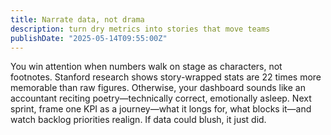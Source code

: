```yaml
---
title: Narrate data, not drama
description: turn dry metrics into stories that move teams
publishDate: "2025-05-14T09:55:00Z"
---
```


You win attention when numbers walk on stage as characters, not footnotes. Stanford research shows story-wrapped stats are 22 times more memorable than raw figures. Otherwise, your dashboard sounds like an accountant reciting poetry—technically correct, emotionally asleep. Next sprint, frame one KPI as a journey—what it longs for, what blocks it—and watch backlog priorities realign. If data could blush, it just did.
